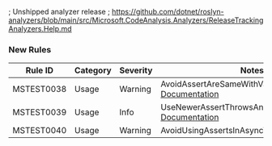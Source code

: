 ; Unshipped analyzer release
; https://github.com/dotnet/roslyn-analyzers/blob/main/src/Microsoft.CodeAnalysis.Analyzers/ReleaseTrackingAnalyzers.Help.md
### New Rules

Rule ID | Category | Severity | Notes
--------|----------|----------|-------
MSTEST0038 | Usage | Warning | AvoidAssertAreSameWithValueTypesAnalyzer, [Documentation](https://learn.microsoft.com/dotnet/core/testing/mstest-analyzers/mstest0038)
MSTEST0039 | Usage | Info | UseNewerAssertThrowsAnalyzer, [Documentation](https://learn.microsoft.com/dotnet/core/testing/mstest-analyzers/mstest0039)
MSTEST0040 | Usage | Warning | AvoidUsingAssertsInAsyncVoidContextAnalyzer
